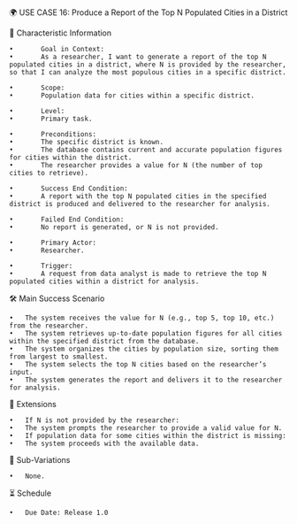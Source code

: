🌍 USE CASE 16: Produce a Report of the Top N Populated Cities in a District

📌 Characteristic Information

	•       Goal in Context:
	•       As a researcher, I want to generate a report of the top N populated cities in a district, where N is provided by the researcher, so that I can analyze the most populous cities in a specific district.
	
    •       Scope:
	•       Population data for cities within a specific district.
	
    •       Level:
	•       Primary task.
	
    •       Preconditions:
	•       The specific district is known.
	•       The database contains current and accurate population figures for cities within the district.
	•       The researcher provides a value for N (the number of top cities to retrieve).
	
    •       Success End Condition:
	•       A report with the top N populated cities in the specified district is produced and delivered to the researcher for analysis.
	
    •       Failed End Condition:
	•       No report is generated, or N is not provided.
	
    •       Primary Actor:
	•       Researcher.
	
    •       Trigger:
	•       A request from data analyst is made to retrieve the top N populated cities within a district for analysis.

🛠 Main Success Scenario

	•	The system receives the value for N (e.g., top 5, top 10, etc.) from the researcher.
	•	The system retrieves up-to-date population figures for all cities within the specified district from the database.
	•	The system organizes the cities by population size, sorting them from largest to smallest.
	•	The system selects the top N cities based on the researcher’s input.
	•	The system generates the report and delivers it to the researcher for analysis.

🚨 Extensions

	•	If N is not provided by the researcher:
	•	The system prompts the researcher to provide a valid value for N.
	•	If population data for some cities within the district is missing:
	•	The system proceeds with the available data.

🔀 Sub-Variations

	•	None.

⏳ Schedule

	•	Due Date: Release 1.0
